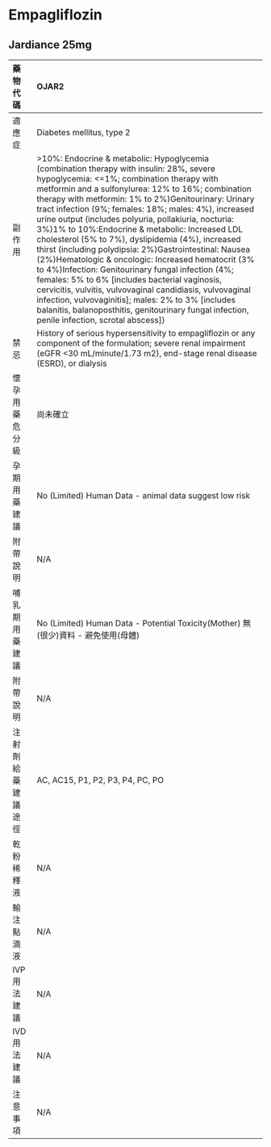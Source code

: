 # Empagliflozin

## Jardiance 25mg

| 藥物代碼 | OJAR2 |
| :--- | :--- |
| 適應症 | Diabetes mellitus, type 2 |
| 副作用 | &gt;10%: Endocrine & metabolic: Hypoglycemia \(combination therapy with insulin: 28%, severe hypoglycemia: &lt;=1%; combination therapy with metformin and a sulfonylurea: 12% to 16%; combination therapy with metformin: 1% to 2%\)Genitourinary: Urinary tract infection \(9%; females: 18%; males: 4%\), increased urine output \(includes polyuria, pollakiuria, nocturia: 3%\)1% to 10%:Endocrine & metabolic: Increased LDL cholesterol \(5% to 7%\), dyslipidemia \(4%\), increased thirst \(including polydipsia: 2%\)Gastrointestinal: Nausea \(2%\)Hematologic & oncologic: Increased hematocrit \(3% to 4%\)Infection: Genitourinary fungal infection \(4%; females: 5% to 6% \[includes bacterial vaginosis, cervicitis, vulvitis, vulvovaginal candidiasis, vulvovaginal infection, vulvovaginitis\]; males: 2% to 3% \[includes balanitis, balanoposthitis, genitourinary fungal infection, penile infection, scrotal abscess\]\) |
| 禁忌 | History of serious hypersensitivity to empagliflozin or any component of the formulation; severe renal impairment \(eGFR &lt;30 mL/minute/1.73 m2\), end-stage renal disease \(ESRD\), or dialysis |
| 懷孕用藥危分級 | 尚未確立 |
| 孕期用藥建議 | No \(Limited\) Human Data - animal data suggest low risk |
| 附帶說明 | N/A |
| 哺乳期用藥建議 | No \(Limited\) Human Data - Potential Toxicity\(Mother\) 無\(很少\)資料 - 避免使用\(母體\) |
| 附帶說明 | N/A |
| 注射劑給藥建議途徑 | AC, AC15, P1, P2, P3, P4, PC, PO |
| 乾粉稀釋液 | N/A |
| 輸注點滴液 | N/A |
| IVP 用法建議 | N/A |
| IVD 用法建議 | N/A |
| 注意事項 | N/A |

